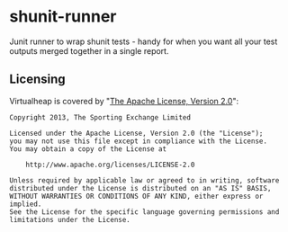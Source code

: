 shunit-runner
=============

Junit runner to wrap shunit tests - handy for when you want all your test outputs merged together in a single report.

Licensing
---------

Virtualheap is covered by "[The Apache License, Version 2.0](http://www.apache.org/licenses/LICENSE-2.0.html)":

    Copyright 2013, The Sporting Exchange Limited

    Licensed under the Apache License, Version 2.0 (the "License");
    you may not use this file except in compliance with the License.
    You may obtain a copy of the License at

        http://www.apache.org/licenses/LICENSE-2.0

    Unless required by applicable law or agreed to in writing, software
    distributed under the License is distributed on an "AS IS" BASIS,
    WITHOUT WARRANTIES OR CONDITIONS OF ANY KIND, either express or implied.
    See the License for the specific language governing permissions and
    limitations under the License.

